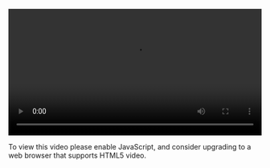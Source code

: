 <video controls="" style="width: 100%; display: block;"><source src="http://o86bpj665.bkt.clouddn.com/hand-in-hand-react/40-update-post-done.mp4" type="video/mp4"><p>To view this video please enable JavaScript, and consider upgrading to a web browser that supports HTML5 video.</p></video>
